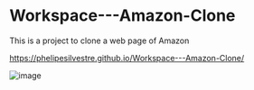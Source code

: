 # Workspace---Amazon-Clone
This is a project to clone a web page of Amazon

https://phelipesilvestre.github.io/Workspace---Amazon-Clone/



![image](https://github.com/PhelipeSilvestre/Workspace---Amazon-Clone/assets/99892687/2a71eaea-b1bc-42ba-acc1-5b2566f868e8)
